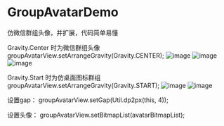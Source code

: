 # GroupAvatarDemo
仿微信群组头像，并扩展，代码简单易懂

Gravity.Center 时为微信群组头像
groupAvatarView.setArrangeGravity(Gravity.CENTER);
![image](https://github.com/yy4556028/GroupAvatarDemo/blob/master/screenshots/Screenshot_20170516-230718.png)
![image](https://github.com/yy4556028/GroupAvatarDemo/blob/master/screenshots/Screenshot_20170516-230724.png)
![image](https://github.com/yy4556028/GroupAvatarDemo/blob/master/screenshots/Screenshot_20170516-230731.png)

Gravity.Start 时为仿桌面图标群组
groupAvatarView.setArrangeGravity(Gravity.START);
![image](https://github.com/yy4556028/GroupAvatarDemo/blob/master/screenshots/Screenshot_20170516-230741.png)
![image](https://github.com/yy4556028/GroupAvatarDemo/blob/master/screenshots/Screenshot_20170516-230748.png)

设置gap：
groupAvatarView.setGap(Util.dp2px(this, 4));

设置头像：
groupAvatarView.setBitmapList(avatarBitmapList);
